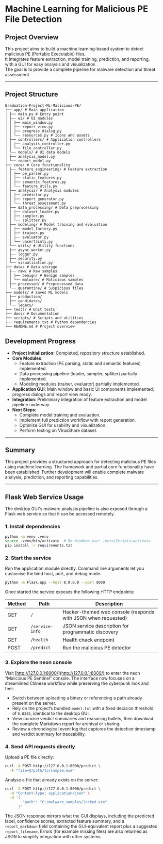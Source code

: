 # Machine Learning for Malicious PE File Detection

## Project Overview
This project aims to build a machine learning-based system to detect malicious PE (Portable Executable) files.  
It integrates feature extraction, model training, prediction, and reporting, with a GUI for easy analysis and visualization.  
The goal is to provide a complete pipeline for malware detection and threat assessment.


---

## Project Structure

```
Graduation-Project-ML-Malicious-PE/
├── app/ # Main application
│ ├── main.py # Entry point
│ ├── ui/ # UI modules
│ │ ├── main_window.py
│ │ ├── report_view.py
│ │ ├── progress_dialog.py
│ │ └── resources.py # Icons and assets
│ ├── controllers/ # Application controllers
│ │ ├── analysis_controller.py
│ │ └── file_controller.py
│ └── models/ # UI data models
│ ├── analysis_model.py
│ └── report_model.py
├── core/ # Core functionality
│ ├── feature_engineering/ # Feature extraction
│ │ ├── pe_parser.py
│ │ ├── static_features.py
│ │ ├── semantic_features.py
│ │ └── feature_utils.py
│ ├── analysis/ # Analysis modules
│ │ ├── predictor.py
│ │ ├── report_generator.py
│ │ └── threat_assessment.py
│ ├── data_processing/ # Data preprocessing
│ │ ├── dataset_loader.py
│ │ ├── sampler.py
│ │ └── splitter.py
│ ├── modeling/ # Model training and evaluation
│ │ ├── model_factory.py
│ │ ├── trainer.py
│ │ ├── evaluator.py
│ │ └── uncertainty.py
│ └── utils/ # Utility functions
│ ├── async_worker.py
│ ├── logger.py
│ ├── security.py
│ └── visualization.py
├── data/ # Data storage
│ ├── raw/ # Raw samples
│ │ ├── benign/ # Benign samples
│ │ └── malware/ # Malicious samples
│ ├── processed/ # Preprocessed data
│ └── quarantine/ # Suspicious files
├── models/ # Saved ML models
│ ├── production/
│ ├── candidates/
│ └── legacy/
├── tests/ # Unit tests
├── docs/ # Documentation
├── scripts/ # Scripts and utilities
├── requirements.txt # Python dependencies
└── README.md # Project overview
```

## Development Progress

- **Project Initialization**: Completed, repository structure established.  
- **Core Modules**:  
  - Feature extraction (PE parsing, static and semantic features) implemented.  
  - Data processing pipeline (loader, sampler, splitter) partially implemented.  
  - Modeling modules (trainer, evaluator) partially implemented.  
- **Application GUI**: Main window and basic UI components implemented; progress dialogs and report view ready.  
- **Integration**: Preliminary integration of feature extraction and model pipeline underway.  
- **Next Steps**:  
  - Complete model training and evaluation.  
  - Implement full prediction workflow with report generation.  
  - Optimize GUI for usability and visualization.  
  - Perform testing on VirusShare dataset.

---

## Summary
This project provides a structured approach for detecting malicious PE files using machine learning.
The framework and partial core functionality have been established.
Further development will enable complete malware analysis, prediction, and reporting capabilities.

---

## Flask Web Service Usage

The desktop GUI's malware analysis pipeline is also exposed through a Flask web service so that it can be accessed remotely.

### 1. Install dependencies

```bash
python -m venv .venv
source .venv/bin/activate  # On Windows use: .venv\Scripts\activate
pip install -r requirements.txt
```

### 2. Start the service

Run the application module directly. Command line arguments let you customise the bind host, port, and debug mode.

```bash
python -m Flask.app --host 0.0.0.0 --port 8000
```

Once started the service exposes the following HTTP endpoints:

| Method | Path       | Description                               |
|--------|------------|-------------------------------------------|
| GET    | `/`        | Hacker-themed web console (responds with JSON when requested) |
| GET    | `/service-info` | JSON service description for programmatic discovery |
| GET    | `/health`  | Health check endpoint                     |
| POST   | `/predict` | Run the malicious PE detector             |

### 3. Explore the neon console

Visit [http://127.0.0.1:8000/](http://127.0.0.1:8000/) to enter the neon "Malicious PE Sentinel" console. The interface now focuses on a streamlined Chinese workflow while preserving the cyberpunk look and feel:

- Switch between uploading a binary or referencing a path already present on the server.
- Rely on the project’s bundled `model.txt` with a fixed decision threshold of `0.0385`, identical to the desktop GUI.
- View concise verdict summaries and reasoning bullets, then download the complete Markdown report for archival or sharing.
- Review a chronological event log that captures the detection timestamp and verdict summary for traceability.

### 4. Send API requests directly

Upload a PE file directly:

```bash
curl -X POST http://127.0.0.1:8000/predict \
  -F "file=@/path/to/sample.exe"
```

Analyse a file that already exists on the server:

```bash
curl -X POST http://127.0.0.1:8000/predict \
  -H "Content-Type: application/json" \
  -d '{
        "path": "C:/malware_samples/locked.exe"
      }'
```

The JSON response mirrors what the GUI displays, including the predicted label, confidence scores, extracted feature summary, and a `report_markdown` field containing the GUI-equivalent report plus a suggested `report_filename`. Errors (for example missing files) are also returned as JSON to simplify integration with other systems.

